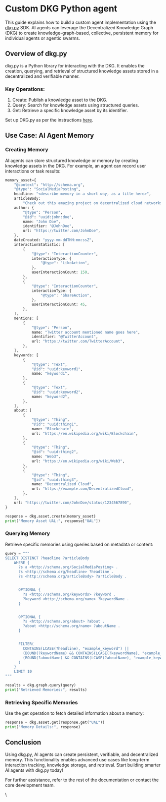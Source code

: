 # Custom DKG Python agent

This guide explains how to build a custom agent implementation using the [dkg.py](../../dkg-sdk/dkg-v8-py-client/) SDK. AI agents can leverage the Decentralized Knowledge Graph (DKG) to create knowledge-graph-based, collective, persistent memory for individual agents or agentic swarms.

## Overview of dkg.py

dkg.py is a Python library for interacting with the DKG. It enables the creation, querying, and retrieval of structured knowledge assets stored in a decentralized and verifiable manner.

### Key Operations:

1. Create: Publish a knowledge asset to the DKG.
2. Query: Search for knowledge assets using structured queries.
3. Get: Retrieve a specific knowledge asset by its identifier.

Set up DKG.py as per the instructions [here](../../dkg-sdk/dkg-v8-py-client/).

## **Use Case: AI Agent Memory**

### Creating Memory

AI agents can store structured knowledge or memory by creating knowledge assets in the DKG. For example, an agent can record user interactions or task results:

```python
memory_asset={
    "@context": "http://schema.org",
    "@type": "SocialMediaPosting",
    headline: "<describe memory in a short way, as a title here>",
    articleBody:
        "Check out this amazing project on decentralized cloud networks! @DecentralCloud #Blockchain #Web3",
    author: {
        "@type": "Person",
        "@id": "uuid:john:doe",
        name: "John Doe",
        identifier: "@JohnDoe",
        url: "https://twitter.com/JohnDoe",
    },
    dateCreated: "yyyy-mm-ddTHH:mm:ssZ",
    interactionStatistic: [
        {
            "@type": "InteractionCounter",
            interactionType: {
                "@type": "LikeAction",
            },
            userInteractionCount: 150,
        },
        {
            "@type": "InteractionCounter",
            interactionType: {
                "@type": "ShareAction",
            },
            userInteractionCount: 45,
        },
    ],
    mentions: [
        {
            "@type": "Person",
            name: "Twitter account mentioned name goes here",
            identifier: "@TwitterAccount",
            url: "https://twitter.com/TwitterAccount",
        },
    ],
    keywords: [
        {
            "@type": "Text",
            "@id": "uuid:keyword1",
            name: "keyword1",
        },
        {
            "@type": "Text",
            "@id": "uuid:keyword2",
            name: "keyword2",
        },
    ],
    about: [
        {
            "@type": "Thing",
            "@id": "uuid:thing1",
            name: "Blockchain",
            url: "https://en.wikipedia.org/wiki/Blockchain",
        },
        {
            "@type": "Thing",
            "@id": "uuid:thing2",
            name: "Web3",
            url: "https://en.wikipedia.org/wiki/Web3",
        },
        {
            "@type": "Thing",
            "@id": "uuid:thing3",
            name: "Decentralized Cloud",
            url: "https://example.com/DecentralizedCloud",
        },
    ],
    url: "https://twitter.com/JohnDoe/status/1234567890",
}

response = dkg.asset.create(memory_asset)
print("Memory Asset UAL:", response["UAL"])
```

### Querying Memory

Retrieve specific memories using queries based on metadata or content:

```python
query = """
SELECT DISTINCT ?headline ?articleBody
    WHERE {
      ?s a <http://schema.org/SocialMediaPosting> .
      ?s <http://schema.org/headline> ?headline .
      ?s <http://schema.org/articleBody> ?articleBody .


      OPTIONAL {
        ?s <http://schema.org/keywords> ?keyword .
        ?keyword <http://schema.org/name> ?keywordName .
      }


      OPTIONAL {
        ?s <http://schema.org/about> ?about .
        ?about <http://schema.org/name> ?aboutName .
      }


      FILTER(
        CONTAINS(LCASE(?headline), "example_keyword") ||
        (BOUND(?keywordName) && CONTAINS(LCASE(?keywordName), "example_keyword")) ||
        (BOUND(?aboutName) && CONTAINS(LCASE(?aboutName), "example_keyword"))
      )
    }
    LIMIT 10
"""

results = dkg.graph.query(query)
print("Retrieved Memories:", results)
```

### Retrieving Specific Memories

Use the get operation to fetch detailed information about a memory:

```python
response = dkg.asset.get(response.get("UAL"))
print("Memory Details:", response)

```

## Conclusion

Using dkg.py, AI agents can create persistent, verifiable, and decentralized memory. This functionality enables advanced use cases like long-term interaction tracking, knowledge storage, and retrieval. Start building smarter AI agents with dkg.py today!

For further assistance, refer to the rest of the documentation or contact the core development team.

\
